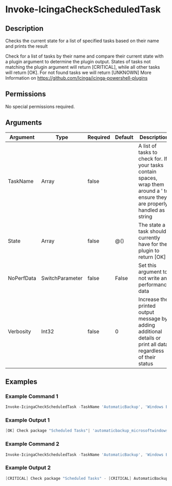
# Invoke-IcingaCheckScheduledTask

## Description

Checks the current state for a list of specified tasks based on their name and prints the result

Check for a list of tasks by their name and compare their current state with a plugin argument
to determine the plugin output. States of tasks not matching the plugin argument will return
[CRITICAL], while all other tasks will return [OK]. For not found tasks we will return [UNKNOWN]
More Information on https://github.com/Icinga/icinga-powershell-plugins

## Permissions

No special permissions required.

## Arguments

| Argument | Type | Required | Default | Description |
| ---      | ---  | ---      | ---     | ---         |
| TaskName | Array | false |  | A list of tasks to check for. If your tasks contain spaces, wrap them around a ' to ensure they are properly handled as string |
| State | Array | false | @() | The state a task should currently have for the plugin to return [OK] |
| NoPerfData | SwitchParameter | false | False | Set this argument to not write any performance data |
| Verbosity | Int32 | false | 0 | Increase the printed output message by adding additional details or print all data regardless of their status |

## Examples

### Example Command 1

```powershell
Invoke-IcingaCheckScheduledTask -TaskName 'AutomaticBackup', 'Windows Backup Monitor' -State 'Ready';
```

### Example Output 1

```powershell
[OK] Check package "Scheduled Tasks"| 'automaticbackup_microsoftwindowswindowsbackup'=Ready;;Ready 'windows_backup_monitor_microsoftwindowswindowsbackup'=Ready;;Ready
```

### Example Command 2

```powershell
Invoke-IcingaCheckScheduledTask -TaskName 'AutomaticBackup', 'Windows Backup Monitor' -State 'Disabled';
```

### Example Output 2

```powershell
[CRITICAL] Check package "Scheduled Tasks" - [CRITICAL] AutomaticBackup (\Microsoft\Windows\WindowsBackup\), Windows Backup Monitor (\Microsoft\Windows\WindowsBackup\)\_ [CRITICAL] Check package "\Microsoft\Windows\WindowsBackup\"\_ [CRITICAL] AutomaticBackup (\Microsoft\Windows\WindowsBackup\): Value "Ready" is not matching threshold "Disabled"\_ [CRITICAL] Windows Backup Monitor (\Microsoft\Windows\WindowsBackup\): Value "Ready" is not matching threshold "Disabled"| 'automaticbackup_microsoftwindowswindowsbackup'=Ready;;Disabled 'windows_backup_monitor_microsoftwindowswindowsbackup'=Ready;;Disabled
```

